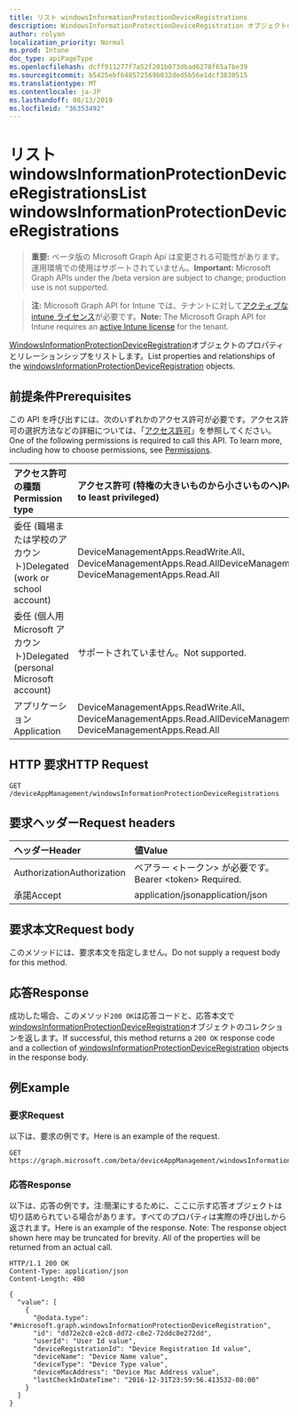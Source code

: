 ```yaml
---
title: リスト windowsInformationProtectionDeviceRegistrations
description: WindowsInformationProtectionDeviceRegistration オブジェクトのプロパティとリレーションシップをリストします。
author: rolyon
localization_priority: Normal
ms.prod: Intune
doc_type: apiPageType
ms.openlocfilehash: dcff911277f7a52f201b073dbad6278f65a7be39
ms.sourcegitcommit: b5425ebf648572569b032ded5b56e1dcf3830515
ms.translationtype: MT
ms.contentlocale: ja-JP
ms.lasthandoff: 08/13/2019
ms.locfileid: "36353492"
---
```

# <a name="list-windowsinformationprotectiondeviceregistrations"></a><span data-ttu-id="79511-103">リスト windowsInformationProtectionDeviceRegistrations</span><span class="sxs-lookup"><span data-stu-id="79511-103">List windowsInformationProtectionDeviceRegistrations</span></span>

> <span data-ttu-id="79511-104">**重要:** ベータ版の Microsoft Graph Api は変更される可能性があります。運用環境での使用はサポートされていません。</span><span class="sxs-lookup"><span data-stu-id="79511-104">**Important:** Microsoft Graph APIs under the /beta version are subject to change; production use is not supported.</span></span>

> <span data-ttu-id="79511-105">**注:** Microsoft Graph API for Intune では、テナントに対して[アクティブな intune ライセンス](https://go.microsoft.com/fwlink/?linkid=839381)が必要です。</span><span class="sxs-lookup"><span data-stu-id="79511-105">**Note:** The Microsoft Graph API for Intune requires an [active Intune license](https://go.microsoft.com/fwlink/?linkid=839381) for the tenant.</span></span>

<span data-ttu-id="79511-106">[WindowsInformationProtectionDeviceRegistration](../resources/intune-mam-windowsinformationprotectiondeviceregistration.md)オブジェクトのプロパティとリレーションシップをリストします。</span><span class="sxs-lookup"><span data-stu-id="79511-106">List properties and relationships of the [windowsInformationProtectionDeviceRegistration](../resources/intune-mam-windowsinformationprotectiondeviceregistration.md) objects.</span></span>

## <a name="prerequisites"></a><span data-ttu-id="79511-107">前提条件</span><span class="sxs-lookup"><span data-stu-id="79511-107">Prerequisites</span></span>
<span data-ttu-id="79511-p101">この API を呼び出すには、次のいずれかのアクセス許可が必要です。アクセス許可の選択方法などの詳細については、「[アクセス許可](/graph/permissions-reference)」を参照してください。</span><span class="sxs-lookup"><span data-stu-id="79511-p101">One of the following permissions is required to call this API. To learn more, including how to choose permissions, see [Permissions](/graph/permissions-reference).</span></span>

|<span data-ttu-id="79511-110">アクセス許可の種類</span><span class="sxs-lookup"><span data-stu-id="79511-110">Permission type</span></span>|<span data-ttu-id="79511-111">アクセス許可 (特権の大きいものから小さいものへ)</span><span class="sxs-lookup"><span data-stu-id="79511-111">Permissions (from most to least privileged)</span></span>|
|:---|:---|
|<span data-ttu-id="79511-112">委任 (職場または学校のアカウント)</span><span class="sxs-lookup"><span data-stu-id="79511-112">Delegated (work or school account)</span></span>|<span data-ttu-id="79511-113">DeviceManagementApps.ReadWrite.All、DeviceManagementApps.Read.All</span><span class="sxs-lookup"><span data-stu-id="79511-113">DeviceManagementApps.ReadWrite.All, DeviceManagementApps.Read.All</span></span>|
|<span data-ttu-id="79511-114">委任 (個人用 Microsoft アカウント)</span><span class="sxs-lookup"><span data-stu-id="79511-114">Delegated (personal Microsoft account)</span></span>|<span data-ttu-id="79511-115">サポートされていません。</span><span class="sxs-lookup"><span data-stu-id="79511-115">Not supported.</span></span>|
|<span data-ttu-id="79511-116">アプリケーション</span><span class="sxs-lookup"><span data-stu-id="79511-116">Application</span></span>|<span data-ttu-id="79511-117">DeviceManagementApps.ReadWrite.All、DeviceManagementApps.Read.All</span><span class="sxs-lookup"><span data-stu-id="79511-117">DeviceManagementApps.ReadWrite.All, DeviceManagementApps.Read.All</span></span>|

## <a name="http-request"></a><span data-ttu-id="79511-118">HTTP 要求</span><span class="sxs-lookup"><span data-stu-id="79511-118">HTTP Request</span></span>
<!-- {
  "blockType": "ignored"
}
-->
``` http
GET /deviceAppManagement/windowsInformationProtectionDeviceRegistrations
```

## <a name="request-headers"></a><span data-ttu-id="79511-119">要求ヘッダー</span><span class="sxs-lookup"><span data-stu-id="79511-119">Request headers</span></span>
|<span data-ttu-id="79511-120">ヘッダー</span><span class="sxs-lookup"><span data-stu-id="79511-120">Header</span></span>|<span data-ttu-id="79511-121">値</span><span class="sxs-lookup"><span data-stu-id="79511-121">Value</span></span>|
|:---|:---|
|<span data-ttu-id="79511-122">Authorization</span><span class="sxs-lookup"><span data-stu-id="79511-122">Authorization</span></span>|<span data-ttu-id="79511-123">ベアラー &lt;トークン&gt; が必要です。</span><span class="sxs-lookup"><span data-stu-id="79511-123">Bearer &lt;token&gt; Required.</span></span>|
|<span data-ttu-id="79511-124">承諾</span><span class="sxs-lookup"><span data-stu-id="79511-124">Accept</span></span>|<span data-ttu-id="79511-125">application/json</span><span class="sxs-lookup"><span data-stu-id="79511-125">application/json</span></span>|

## <a name="request-body"></a><span data-ttu-id="79511-126">要求本文</span><span class="sxs-lookup"><span data-stu-id="79511-126">Request body</span></span>
<span data-ttu-id="79511-127">このメソッドには、要求本文を指定しません。</span><span class="sxs-lookup"><span data-stu-id="79511-127">Do not supply a request body for this method.</span></span>

## <a name="response"></a><span data-ttu-id="79511-128">応答</span><span class="sxs-lookup"><span data-stu-id="79511-128">Response</span></span>
<span data-ttu-id="79511-129">成功した場合、このメソッド`200 OK`は応答コードと、応答本文で[windowsInformationProtectionDeviceRegistration](../resources/intune-mam-windowsinformationprotectiondeviceregistration.md)オブジェクトのコレクションを返します。</span><span class="sxs-lookup"><span data-stu-id="79511-129">If successful, this method returns a `200 OK` response code and a collection of [windowsInformationProtectionDeviceRegistration](../resources/intune-mam-windowsinformationprotectiondeviceregistration.md) objects in the response body.</span></span>

## <a name="example"></a><span data-ttu-id="79511-130">例</span><span class="sxs-lookup"><span data-stu-id="79511-130">Example</span></span>

### <a name="request"></a><span data-ttu-id="79511-131">要求</span><span class="sxs-lookup"><span data-stu-id="79511-131">Request</span></span>
<span data-ttu-id="79511-132">以下は、要求の例です。</span><span class="sxs-lookup"><span data-stu-id="79511-132">Here is an example of the request.</span></span>
``` http
GET https://graph.microsoft.com/beta/deviceAppManagement/windowsInformationProtectionDeviceRegistrations
```

### <a name="response"></a><span data-ttu-id="79511-133">応答</span><span class="sxs-lookup"><span data-stu-id="79511-133">Response</span></span>
<span data-ttu-id="79511-p102">以下は、応答の例です。注:簡潔にするために、ここに示す応答オブジェクトは切り詰められている場合があります。すべてのプロパティは実際の呼び出しから返されます。</span><span class="sxs-lookup"><span data-stu-id="79511-p102">Here is an example of the response. Note: The response object shown here may be truncated for brevity. All of the properties will be returned from an actual call.</span></span>
``` http
HTTP/1.1 200 OK
Content-Type: application/json
Content-Length: 480

{
  "value": [
    {
      "@odata.type": "#microsoft.graph.windowsInformationProtectionDeviceRegistration",
      "id": "dd72e2c8-e2c8-dd72-c8e2-72ddc8e272dd",
      "userId": "User Id value",
      "deviceRegistrationId": "Device Registration Id value",
      "deviceName": "Device Name value",
      "deviceType": "Device Type value",
      "deviceMacAddress": "Device Mac Address value",
      "lastCheckInDateTime": "2016-12-31T23:59:56.413532-08:00"
    }
  ]
}
```







